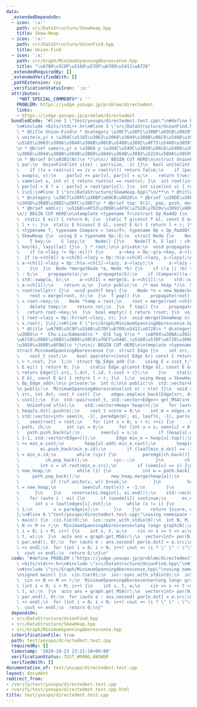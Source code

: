 ```yaml
---
data:
  _extendedDependsOn:
  - icon: ':x:'
    path: src/DataStructure/SkewHeap.hpp
    title: Skew-Heap
  - icon: ':x:'
    path: src/DataStructure/UnionFind.hpp
    title: Union-Find
  - icon: ':x:'
    path: src/Graph/MinimumSpanningAborescense.hpp
    title: "\u6700\u5C0F\u5168\u57DF\u6709\u5411\u6728"
  _extendedRequiredBy: []
  _extendedVerifiedWith: []
  _pathExtension: cpp
  _verificationStatusIcon: ':x:'
  attributes:
    '*NOT_SPECIAL_COMMENTS*': ''
    PROBLEM: https://judge.yosupo.jp/problem/directedmst
    links:
    - https://judge.yosupo.jp/problem/directedmst
  bundledCode: "#line 1 \"test/yosupo/directedmst.test.cpp\"\n#define PROBLEM \"https://judge.yosupo.jp/problem/directedmst\"\
    \n#include <bits/stdc++.h>\n#line 3 \"src/DataStructure/UnionFind.hpp\"\n/**\n\
    \ * @title Union-Find\n * @category \u30C7\u30FC\u30BF\u69CB\u9020\n * @brief\
    \ unite(x,y) x \u304C\u5165\u3063\u3066\u3044\u308B\u96C6\u5408\u3068 y \u304C\
    \u5165\u3063\u3066\u3044\u308B\u96C6\u5408\u3092\u4F75\u5408\u3059\u308B\uFF0E\
    \n * @brief same(x,y) x \u3068 y \u304C\u540C\u3058\u96C6\u5408\u306B\u5165\u3063\
    \u3066\u3044\u308B\u304B\u3069\u3046\u304B\u3092\u5224\u5B9A\u3059\u308B\uFF0E\
    \n * @brief O(\u03B1(N))\n */\n\n// BEGIN CUT HERE\n\nstruct UnionFind {\n  std::vector<int>\
    \ par;\n  UnionFind(int size) : par(size, -1) {}\n  bool unite(int u, int v) {\n\
    \    if ((u = root(u)) == (v = root(v))) return false;\n    if (par[u] > par[v])\
    \ swap(u, v);\n    par[u] += par[v], par[v] = u;\n    return true;\n  }\n  bool\
    \ same(int u, int v) { return root(u) == root(v); }\n  int root(int u) { return\
    \ par[u] < 0 ? u : par[u] = root(par[u]); }\n  int size(int u) { return -par[root(u)];\
    \ }\n};\n#line 3 \"src/DataStructure/SkewHeap.hpp\"\n/**\n * @title Skew-Heap\n\
    \ * @category \u30C7\u30FC\u30BF\u69CB\u9020\n * @brief \u30DE\u30FC\u30B8\u3067\
    \u304D\u308B\u30D2\u30FC\u30D7\n * @brief top: O(1), pop, push, merge: O(logN)\n\
    \ * @brief add(v): \u5168\u4F53\u306B\u4F5C\u7528\u7D20v\u3092\u9069\u7528\n */\n\
    \n// BEGIN CUT HERE\n\ntemplate <typename T>\nstruct Op_RaddQ {\n  using E = T;\n\
    \  static E ei() { return 0; }\n  static T g(const T &l, const E &r) { return\
    \ l + r; }\n  static E h(const E &l, const E &r) { return l + r; }\n};\n\ntemplate\
    \ <typename T, typename Compare = less<T>, typename Op = Op_RaddQ<T>>\nstruct\
    \ SkewHeap {\n  using E = typename Op::E;\n  struct Node {\n    Node *ch[2];\n\
    \    T key;\n    E lazy;\n    Node() {}\n    Node(T k, E laz) : ch{nullptr, nullptr},\
    \ key(k), lazy(laz) {}\n  } * root;\n\n private:\n  void propagate(Node *a) {\n\
    \    if (a->lazy != Op::ei()) {\n      a->key = Op::g(a->key, a->lazy);\n    \
    \  if (a->ch[0]) a->ch[0]->lazy = Op::h(a->ch[0]->lazy, a->lazy);\n      if (a->ch[1])\
    \ a->ch[1]->lazy = Op::h(a->ch[1]->lazy, a->lazy);\n      a->lazy = Op::ei();\n\
    \    }\n  }\n  Node *merge(Node *a, Node *b) {\n    if (!a || !b) return a ? a\
    \ : b;\n    propagate(a);\n    propagate(b);\n    if (Compare()(a->key, b->key))\
    \ std::swap(a, b);\n    a->ch[1] = merge(b, a->ch[1]);\n    std::swap(a->ch[0],\
    \ a->ch[1]);\n    return a;\n  }\n\n public:\n  /* max heap */\n  SkewHeap() :\
    \ root(nullptr) {}\n  void push(T key) {\n    Node *n = new Node(key, Op::ei());\n\
    \    root = merge(root, n);\n  }\n  T pop() {\n    propagate(root);\n    T ret\
    \ = root->key;\n    Node *temp = root;\n    root = merge(root->ch[0], root->ch[1]);\n\
    \    delete temp;\n    return ret;\n  }\n  T top() {\n    propagate(root);\n \
    \   return root->key;\n  }\n  bool empty() { return !root; }\n  void add(E v)\
    \ { root->lazy = Op::h(root->lazy, v); }\n  void merge(SkewHeap x) { root = merge(root,\
    \ x.root); }\n};\n#line 5 \"src/Graph/MinimumSpanningAborescense.hpp\"\n/**\n\
    \ * @title \u6700\u5C0F\u5168\u57DF\u6709\u5411\u6728\n * @category \u30B0\u30E9\
    \u30D5\n *  Chu-Liu/Edmonds\n *  O(E log V)\n *  \u8FD4\u308A\u5024:{\u5168\u57DF\
    \u6728\u306E\u30B3\u30B9\u30C8\u7DCF\u548C,\u5168\u57DF\u6728\u306B\u4F7F\u7528\
    \u3059\u308B\u8FBA}\n */\n\n// BEGIN CUT HERE\n\ntemplate <typename cost_t>\n\
    struct MinimumSpanningAborescense {\n  struct Edge {\n    int src, dst, id;\n\
    \    cost_t cost;\n    bool operator>(const Edge &r) const { return this->cost\
    \ > r.cost; }\n  };\n  struct Op_Edge_add {\n    using E = cost_t;\n    static\
    \ E ei() { return 0; }\n    static Edge g(const Edge &l, const E &r) {\n     \
    \ return Edge({l.src, l.dst, l.id, l.cost + r});\n    }\n    static E h(const\
    \ E &l, const E &r) { return l + r; }\n  };\n  using Heap = SkewHeap<Edge, std::greater<Edge>,\
    \ Op_Edge_add>;\n\n private:\n  int n;\n\n public:\n  std::vector<Edge> edges;\n\
    \n public:\n  MinimumSpanningAborescense(int n) : n(n) {}\n  void add_edge(int\
    \ src, int dst, cost_t cost) {\n    edges.emplace_back(Edge{src, dst, (int)edges.size(),\
    \ cost});\n  }\n  std::pair<cost_t, std::vector<Edge>> get_MSA(int root) {\n \
    \   UnionFind uf(n);\n    std::vector<Heap> heap(n);\n    for (auto &e : edges)\
    \ heap[e.dst].push(e);\n    cost_t score = 0;\n    int m = edges.size();\n   \
    \ std::vector<int> seen(n, -1), paredge(m), ei, leaf(n, -1), par(n), usede(m);\n\
    \    seen[root] = root;\n    for (int s = 0; s < n; ++s) {\n      std::vector<int>\
    \ path, ch;\n      int cyc = 0;\n      for (int u = s; seen[u] < 0;) {\n     \
    \   path.push_back(u);\n        seen[u] = s;\n        if (heap[u].empty()) return\
    \ {-1, std::vector<Edge>()};\n        Edge min_e = heap[u].top();\n        score\
    \ += min_e.cost;\n        heap[u].add(-min_e.cost);\n        heap[u].pop();\n\
    \        ei.push_back(min_e.id);\n        if (leaf[min_e.dst] == -1) leaf[min_e.dst]\
    \ = min_e.id;\n        while (cyc) {\n          paredge[ch.back()] = min_e.id;\n\
    \          ch.pop_back();\n          cyc--;\n        }\n        ch.push_back(min_e.id);\n\
    \        int v = uf.root(min_e.src);\n        if (seen[v] == s) {\n          Heap\
    \ new_heap;\n          while (1) {\n            int w = path.back();\n       \
    \     path.pop_back();\n            new_heap.merge(heap[w]);\n            cyc++;\n\
    \            if (!uf.unite(v, w)) break;\n          }\n          heap[uf.root(v)]\
    \ = new_heap;\n          seen[uf.root(v)] = -1;\n        }\n        u = uf.root(v);\n\
    \      }\n    }\n    reverse(ei.begin(), ei.end());\n    std::vector<Edge> es;\n\
    \    for (auto i : ei) {\n      if (usede[i]) continue;\n      es.emplace_back(edges[i]);\n\
    \      int x = leaf[edges[i].dst];\n      while (x != i) {\n        usede[x] =\
    \ 1;\n        x = paredge[x];\n      }\n    }\n    return {score, es};\n  }\n\
    };\n#line 6 \"test/yosupo/directedmst.test.cpp\"\nusing namespace std;\n\nsigned\
    \ main() {\n  cin.tie(0);\n  ios::sync_with_stdio(0);\n  int N, M, r;\n  cin >>\
    \ N >> M >> r;\n  MinimumSpanningAborescense<long long> graph(N);\n  for (int\
    \ i = 0; i < M; i++) {\n    int s, t, w;\n    cin >> s >> t >> w;\n    graph.add_edge(s,\
    \ t, w);\n  }\n  auto ans = graph.get_MSA(r);\n  vector<int> par(N);\n  iota(par.begin(),\
    \ par.end(), 0);\n  for (auto e : ans.second) par[e.dst] = e.src;\n  cout << ans.first\
    \ << endl;\n  for (int i = 0; i < N; i++) cout << (i ? \" \" : \"\") << par[i];\n\
    \  cout << endl;\n  return 0;\n}\n"
  code: "#define PROBLEM \"https://judge.yosupo.jp/problem/directedmst\"\n#include\
    \ <bits/stdc++.h>\n#include \"src/DataStructure/UnionFind.hpp\"\n#include \"src/DataStructure/SkewHeap.hpp\"\
    \n#include \"src/Graph/MinimumSpanningAborescense.hpp\"\nusing namespace std;\n\
    \nsigned main() {\n  cin.tie(0);\n  ios::sync_with_stdio(0);\n  int N, M, r;\n\
    \  cin >> N >> M >> r;\n  MinimumSpanningAborescense<long long> graph(N);\n  for\
    \ (int i = 0; i < M; i++) {\n    int s, t, w;\n    cin >> s >> t >> w;\n    graph.add_edge(s,\
    \ t, w);\n  }\n  auto ans = graph.get_MSA(r);\n  vector<int> par(N);\n  iota(par.begin(),\
    \ par.end(), 0);\n  for (auto e : ans.second) par[e.dst] = e.src;\n  cout << ans.first\
    \ << endl;\n  for (int i = 0; i < N; i++) cout << (i ? \" \" : \"\") << par[i];\n\
    \  cout << endl;\n  return 0;\n}"
  dependsOn:
  - src/DataStructure/UnionFind.hpp
  - src/DataStructure/SkewHeap.hpp
  - src/Graph/MinimumSpanningAborescense.hpp
  isVerificationFile: true
  path: test/yosupo/directedmst.test.cpp
  requiredBy: []
  timestamp: '2020-10-23 23:21:18+09:00'
  verificationStatus: TEST_WRONG_ANSWER
  verifiedWith: []
documentation_of: test/yosupo/directedmst.test.cpp
layout: document
redirect_from:
- /verify/test/yosupo/directedmst.test.cpp
- /verify/test/yosupo/directedmst.test.cpp.html
title: test/yosupo/directedmst.test.cpp
---
```

